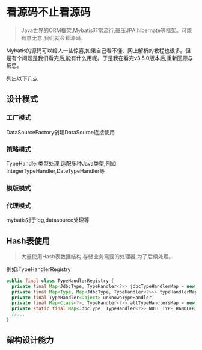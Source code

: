 # 看源码不止看源码
> Java世界的ORM框架,Mybatis非常流行,碾压JPA,hibernate等框架。可能有意无意,我们就会看源码。

Mybatis的源码可以给人一些惊喜,如果自己看不懂、网上解析的教程也很多。但是有个问题是我们看完后,能有什么用呢。于是我在看完v3.5.0版本后,重新回顾与反思。

列出以下几点

## 设计模式
### 工厂模式
DataSourceFactory创建DataSource连接使用
### 策略模式
TypeHandler类型处理,适配多种Java类型,例如IntegerTypeHandler,DateTypeHandler等
### 模版模式

### 代理模式
mybatis对于log,datasource处理等

## Hash表使用
> 大量使用Hash表数据结构,存储业务需要的处理器,为了后续处理。

例如:TypeHandlerRegistry
```java
public final class TypeHandlerRegistry {
  private final Map<JdbcType, TypeHandler<?>> jdbcTypeHandlerMap = new EnumMap<>(JdbcType.class);
  private final Map<Type, Map<JdbcType, TypeHandler<?>>> typeHandlerMap = new ConcurrentHashMap<>();
  private final TypeHandler<Object> unknownTypeHandler;
  private final Map<Class<?>, TypeHandler<?>> allTypeHandlersMap = new HashMap<>();
  private static final Map<JdbcType, TypeHandler<?>> NULL_TYPE_HANDLER_MAP = Collections.emptyMap();
  //...
}
```

## 架构设计能力










